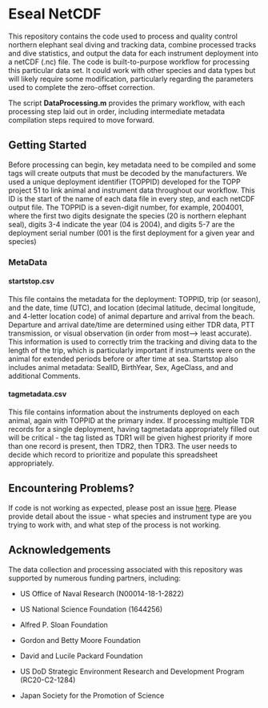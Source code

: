 # Eseal NetCDF

This repository contains the code used to process and quality control northern elephant seal diving and tracking data, combine processed tracks and dive statistics, and output the data for each instrument deployment into a netCDF (.nc) file. The code is built-to-purpose workflow for processing this particular data set. It could work with other species and data types but will likely require some modification, particularly regarding the parameters used to complete the zero-offset correction.

The script **DataProcessing.m** provides the primary workflow, with each processing step laid out in order, including intermediate metadata compilation steps required to move forward.

## Getting Started

Before processing can begin, key metadata need to be compiled and some tags will create outputs that must be decoded by the manufacturers. We used a unique deployment identifier (TOPPID) developed for the TOPP project 51 to link animal and instrument data throughout our workflow. This ID is the start of the name of each data file in every step, and each netCDF output file. The TOPPID is a seven-digit number, for example, 2004001, where the first two digits designate the species (20 is northern elephant seal), digits 3-4 indicate the year (04 is 2004), and digits 5-7 are the deployment serial number (001 is the first deployment for a given year and species)

### MetaData
#### startstop.csv
This file contains the metadata for the deployment: TOPPID, trip (or season), and the date, time (UTC), and location (decimal latitude, decimal longitude, and 4-letter location code) of animal departure and arrival from the beach. Departure and arrival date/time are determined using either TDR data, PTT transmission, or visual observation (in order from most--> least accurate). This information is used to correctly trim the tracking and diving data to the length of the trip, which is particularly important if instruments were on the animal for extended periods before or after time at sea. Startstop also includes animal metadata: SealID, BirthYear, Sex, AgeClass, and and additional Comments.

#### tagmetadata.csv

This file contains information about the instruments deployed on each animal, again with TOPPID at the primary index.  If processing multiple TDR records for a single deployment, having tagmetadata appropriately filled out will be critical - the tag listed as TDR1 will be given highest priority if more than one record is present, then TDR2, then TDR3.  The user 
needs to decide which record to prioritize and populate this spreadsheet appropriately.

## Encountering Problems?
If code is not working as expected, please post an issue [here](https://github.com/rholser/NES_TrackDive_DataProcessing/issues). Please provide detail about the issue - what species and instrument type are you trying to work with, and what step of the process is not working.

## Acknowledgements
The data collection and processing associated with this repository was supported by numerous funding partners, including:

* US Office of Naval Research (N00014-18-1-2822)

* US National Science Foundation (1644256)

* Alfred P. Sloan Foundation

* Gordon and Betty Moore Foundation

* David and Lucile Packard Foundation

* US DoD Strategic Environment Research and Development Program (RC20-C2-1284)

* Japan Society for the Promotion of Science
